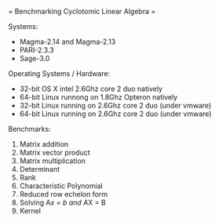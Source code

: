 = Benchmarking Cyclotomic Linear Algebra =

Systems:
   * Magma-2.14 and Magma-2.13
   * PARI-2.3.3
   * Sage-3.0
  
Operating Systems / Hardware:
   * 32-bit OS X intel 2.6Ghz core 2 duo natively
   * 64-bit Linux runnong on 1.8Ghz Opteron natively
   * 32-bit Linux running on 2.6Ghz core 2 duo (under vmware)
   * 64-bit Linux running on 2.6Ghz core 2 duo (under vmware)

Benchmarks:
 1. Matrix addition
 1. Matrix vector product
 1. Matrix multiplication
 1. Determinant
 1. Rank
 1. Characteristic Polynomial
 1. Reduced row echelon form
 1. Solving A*x = b and A*X = B
 1. Kernel
